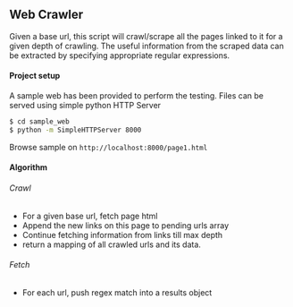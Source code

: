 ## Web Crawler

Given a base url, this script will crawl/scrape all the pages linked to it for a given depth of crawling.
The useful information from the scraped data can be extracted by specifying appropriate regular expressions.

#### Project setup
A sample web has been provided to perform the testing. Files can be served using simple python HTTP Server
```sh
$ cd sample_web
$ python -m SimpleHTTPServer 8000
```
Browse sample on 
`http://localhost:8000/page1.html`

#### Algorithm


###### Crawl

- For a given base url, fetch page html
- Append the new links on this page to pending urls array
- Continue fetching information from links till max depth
- return a mapping of all crawled urls and its data.

###### Fetch
- For each url, push regex match into a results object